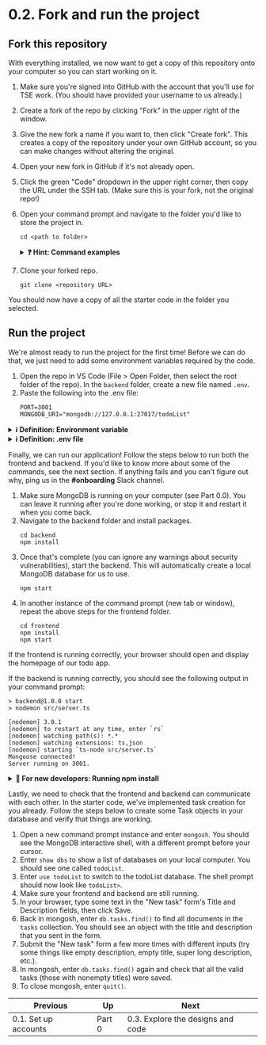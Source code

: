 # 0.2. Fork and run the project

## Fork this repository

With everything installed, we now want to get a copy of this repository onto your computer so you can start working on it.

1. Make sure you're signed into GitHub with the account that you'll use for TSE work. (You should have provided your username to us already.)
2. Create a fork of the repo by clicking "Fork" in the upper right of the window.
3. Give the new fork a name if you want to, then click "Create fork". This creates a copy of the repository under your own GitHub account, so you can make changes without altering the original.
4. Open your new fork in GitHub if it's not already open.
5. Click the green "Code" dropdown in the upper right corner, then copy the URL under the SSH tab. (Make sure this is your fork, not the original repo!)
6. Open your command prompt and navigate to the folder you'd like to store the project in.

   ```shell
   cd <path to folder>
   ```

   <details>
   <summary><strong>❓ Hint: Command examples</strong></summary>

   _In command examples, you should replace the text within `<angle brackets>` (including the brackets) with your own data._
   </details>

7. Clone your forked repo.
   ```shell
   git clone <repository URL>
   ```

You should now have a copy of all the starter code in the folder you selected.

## Run the project

We're almost ready to run the project for the first time! Before we can do that, we just need to add some environment variables required by the code.

1. Open the repo in VS Code (File > Open Folder, then select the root folder of the repo). In the `backend` folder, create a new file named `.env`.
2. Paste the following into the .env file:
   ```
   PORT=3001
   MONGODB_URI="mongodb://127.0.0.1:27017/todoList"
   ```

<details>
<summary><strong>ℹ️ Definition: Environment variable</strong></summary>

<em>

An **environment variable** is a value stored in the shell environment which a program can access while it's running. Like variables in code, they have a name (such as "PORT") and a value (such as "3001"). They are often used to store information like:

1. Values which change depending on whether the program is running in development or production mode (for example, 127.0.0.1 in the MONGODB_URI represents your own computer; when the backend is running on a real server, we might change that to a real IP address)
2. Sensitive data that should not be stored in Git (such as secret API keys and passwords)

</em>
</details>

<details>
<summary><strong>ℹ️ Definition: .env file</strong></summary>

_`.env` files are a standard way to provide environment variables to a program. They are usually included in a repo's [`.gitignore` file](/.gitignore) so Git doesn't track it, especially if they contain development secrets. The `dotenv` package automatically pulls values from a `.env` file into the shell environment when we run our project._

</details>

Finally, we can run our application! Follow the steps below to run both the frontend and backend. If you'd like to know more about some of the commands, see the next section. If anything fails and you can't figure out why, ping us in the **#onboarding** Slack channel.

1. Make sure MongoDB is running on your computer (see Part 0.0). You can leave it running after you're done working, or stop it and restart it when you come back.
2. Navigate to the backend folder and install packages.
   ```shell
   cd backend
   npm install
   ```
3. Once that's complete (you can ignore any warnings about security vulnerabilities), start the backend. This will automatically create a local MongoDB database for us to use.
   ```shell
   npm start
   ```
4. In another instance of the command prompt (new tab or window), repeat the above steps for the frontend folder.
   ```shell
   cd frontend
   npm install
   npm start
   ```

If the frontend is running correctly, your browser should open and display the homepage of our todo app.

If the backend is running correctly, you should see the following output in your command prompt:

```
> backend@1.0.0 start
> nodemon src/server.ts

[nodemon] 3.0.1
[nodemon] to restart at any time, enter `rs`
[nodemon] watching path(s): *.*
[nodemon] watching extensions: ts,json
[nodemon] starting `ts-node src/server.ts`
Mongoose connected!
Server running on 3001.
```

<details>
<summary><strong>🤔 For new developers: Running npm install</strong></summary>

_You only need to run `npm install` the first time you set up a project and any time the packages change (for example, when you or someone else on your team adds a new package)._

</details>

Lastly, we need to check that the frontend and backend can communicate with each other. In the starter code, we've implemented task creation for you already. Follow the steps below to create some Task objects in your database and verify that things are working.

1. Open a new command prompt instance and enter `mongosh`. You should see the MongoDB interactive shell, with a different prompt before your cursor.
2. Enter `show dbs` to show a list of databases on your local computer. You should see one called `todoList`.
3. Enter `use todoList` to switch to the todoList database. The shell prompt should now look like `todoList>`.
4. Make sure your frontend and backend are still running.
5. In your browser, type some text in the "New task" form's Title and Description fields, then click Save.
6. Back in mongosh, enter `db.tasks.find()` to find all documents in the `tasks` collection. You should see an object with the title and description that you sent in the form.
7. Submit the "New task" form a few more times with different inputs (try some things like empty description, empty title, super long description, etc.).
8. In mongosh, enter `db.tasks.find()` again and check that all the valid tasks (those with nonempty titles) were saved.
9. To close mongosh, enter `quit()`.

| Previous             | Up     | Next                              |
| -------------------- | ------ | --------------------------------- |
| 0.1. Set up accounts | Part 0 | 0.3. Explore the designs and code |

